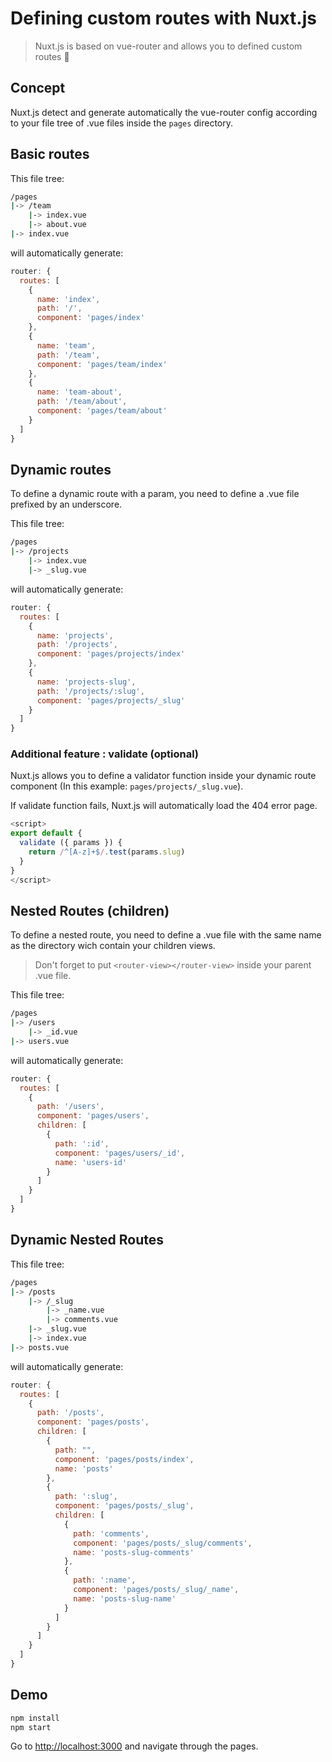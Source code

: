 # Defining custom routes with Nuxt.js

> Nuxt.js is based on vue-router and allows you to defined custom routes :rocket:

## Concept

Nuxt.js detect and generate automatically the vue-router config according to your file tree of .vue files inside the `pages` directory.

## Basic routes

This file tree:

```bash
/pages
|-> /team
    |-> index.vue
    |-> about.vue
|-> index.vue
```

will automatically generate:

```js
router: {
  routes: [
    {
      name: 'index',
      path: '/',
      component: 'pages/index'
    },
    {
      name: 'team',
      path: '/team',
      component: 'pages/team/index'
    },
    {
      name: 'team-about',
      path: '/team/about',
      component: 'pages/team/about'
    }
  ]
}
```

## Dynamic routes

To define a dynamic route with a param, you need to define a .vue file prefixed by an underscore.

This file tree:

```bash
/pages
|-> /projects
    |-> index.vue
    |-> _slug.vue
```

will automatically generate:

```js
router: {
  routes: [
    {
      name: 'projects',
      path: '/projects',
      component: 'pages/projects/index'
    },
    {
      name: 'projects-slug',
      path: '/projects/:slug',
      component: 'pages/projects/_slug'
    }
  ]
}
```

### Additional feature : validate (optional)

Nuxt.js allows you to define a validator function inside your dynamic route component (In this example: `pages/projects/_slug.vue`).

If validate function fails, Nuxt.js will automatically load the 404 error page.

```js
<script>
export default {
  validate ({ params }) {
    return /^[A-z]+$/.test(params.slug)
  }
}
</script>
```

## Nested Routes (children)

To define a nested route, you need to define a .vue file with the same name as the directory wich contain your children views.
> Don't forget to put `<router-view></router-view>` inside your parent .vue file.

This file tree:

```bash
/pages
|-> /users
    |-> _id.vue
|-> users.vue
```

will automatically generate:

```js
router: {
  routes: [
    {
      path: '/users',
      component: 'pages/users',
      children: [
        {
          path: ':id',
          component: 'pages/users/_id',
          name: 'users-id'
        }
      ]
    }
  ]
}
```

## Dynamic Nested Routes

This file tree:

```bash
/pages
|-> /posts
    |-> /_slug
        |-> _name.vue
        |-> comments.vue
    |-> _slug.vue
    |-> index.vue
|-> posts.vue
```

will automatically generate:

```js
router: {
  routes: [
    {
      path: '/posts',
      component: 'pages/posts',
      children: [
        {
          path: "",
          component: 'pages/posts/index',
          name: 'posts'
        },
        {
          path: ':slug',
          component: 'pages/posts/_slug',
          children: [
            {
              path: 'comments',
              component: 'pages/posts/_slug/comments',
              name: 'posts-slug-comments'
            },
            {
              path: ':name',
              component: 'pages/posts/_slug/_name',
              name: 'posts-slug-name'
            }
          ]
        }
      ]
    }
  ]
}
```

## Demo

```bash
npm install
npm start
```

Go to [http://localhost:3000](http://localhost:3000) and navigate through the pages.
